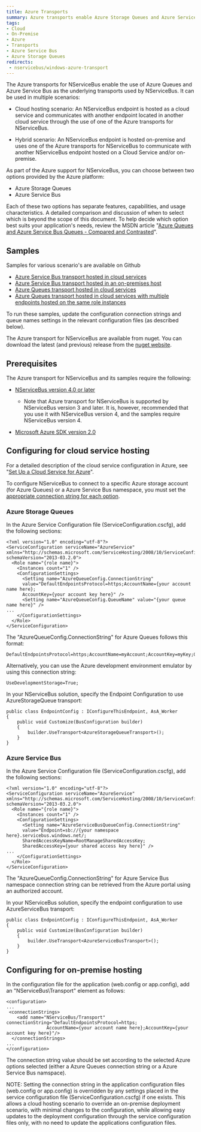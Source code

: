```yaml
---
title: Azure Transports
summary: Azure transports enable Azure Storage Queues and Azure Service Bus as underlying NServiceBus transports, in cloud-hosting and hybrid scenarios.
tags:
- Cloud
- On-Premise
- Azure
- Transports
- Azure Service Bus
- Azure Storage Queues
redirects:
 - nservicebus/windows-azure-transport
---
```


The Azure transports for NServiceBus enable the use of Azure Queues and Azure Service Bus as the underlying transports used by NServiceBus. It can be used in multiple scenarios:

 * Cloud hosting scenario: An NServiceBus endpoint is hosted as a cloud service and communicates with another endpoint located in another cloud service through the use of one of the Azure transports for NServiceBus.

 * Hybrid scenario: An NServiceBus endpoint is hosted on-premise and uses one of the Azure transports for NServiceBus to communicate with another NServiceBus endpoint hosted on a Cloud Service and/or on-premise.

As part of the Azure support for NServiceBus, you can choose between two options provided by the Azure platform:

-   Azure Storage Queues
-   Azure Service Bus

Each of these two options has separate features, capabilities, and usage characteristics. A detailed comparison and discussion of when to select which is beyond the scope of this document. To help decide which option best suits your application's needs, review the MSDN article "[Azure Queues and Azure Service Bus Queues - Compared and Contrasted](https://msdn.microsoft.com/library/azure/hh767287.aspx)".

## Samples

Samples for various scenario's are available on Github

-   [Azure Service Bus transport hosted in cloud services](https://github.com/Particular/NServiceBus.Azure.Samples/tree/master/VideoStore.AzureServiceBus.Cloud)
-   [Azure Service Bus transport hosted in an on-premises host](https://github.com/Particular/NServiceBus.Azure.Samples/tree/master/VideoStore.AzureServiceBus.OnPremises)
-   [Azure Queues transport hosted in cloud services](https://github.com/Particular/NServiceBus.Azure.Samples/tree/master/VideoStore.AzureStorageQueues.Cloud)
-   [Azure Queues transport hosted in cloud services with multiple endpoints hosted on the same role instances](https://github.com/Particular/NServiceBus.Azure.Samples/tree/master/VideoStore.AzureStorageQueues.Cloud.DynamicHost)

To run these samples, update the configuration connection strings and queue names settings in the relevant configuration files (as described below).

The Azure transport for NServiceBus are available from nuget. You can download the latest (and previous) release from the
[nuget website](https://www.nuget.org/profiles/nservicebus/).

## Prerequisites

The Azure transport for NServiceBus and its samples require the following:

-   [NServiceBus version 4.0 or later](http://particular.net/downloads)
    -   Note that Azure transport for NServiceBus is supported by NServiceBus version 3 and later. It is, however, recommended that you use it with NServiceBus version 4, and the samples require NServiceBus version 4.

-   [Microsoft Azure SDK version 2.0](https://azure.microsoft.com/en-us/downloads/)

## Configuring for cloud service hosting

For a detailed description of the cloud service configuration in Azure, see "[Set Up a Cloud Service for Azure](https://msdn.microsoft.com/library/azure/hh124108.aspx#bk_Config)".

To configure NServiceBus to connect to a specific Azure storage account (for Azure Queues) or a Azure Service Bus namespace, you must set the [appropriate connection string for each option](http://www.connectionstrings.com/windows-azure/).

### Azure Storage Queues

In the Azure Service Configuration file (ServiceConfiguration.cscfg), add the following sections:

```
<?xml version="1.0" encoding="utf-8"?>
<ServiceConfiguration serviceName="AzureService" 
xmlns="http://schemas.microsoft.com/ServiceHosting/2008/10/ServiceConfiguration" 
schemaVersion="2013-03.2.0">
  <Role name="{role name}">
    <Instances count="1" />
    <ConfigurationSettings>
      <Setting name="AzureQueueConfig.ConnectionString" 
      value="DefaultEndpointsProtocol=https;AccountName={your account name here};
      AccountKey={your account key here}" />
      <Setting name="AzureQueueConfig.QueueName" value="{your queue name here}" />
...
    </ConfigurationSettings>
  </Role>
</ServiceConfiguration>
```

The "AzureQueueConfig.ConnectionString" for Azure Queues follows this format:

    DefaultEndpointsProtocol=https;AccountName=myAccount;AccountKey=myKey;QueueEndpoint=customEndpoint;

Alternatively, you can use the Azure development environment emulator by using this connection string:

    UseDevelopmentStorage=True;

In your NServiceBus solution, specify the Endpoint Configuration to use AzureStorageQueue transport:

    public class EndpointConfig : IConfigureThisEndpoint, AsA_Worker
	{
	    public void Customize(BusConfiguration builder)
	    {
	        builder.UseTransport<AzureStorageQueueTransport>();
	    }
	}

### Azure Service Bus 

In the Azure Service Configuration file
(ServiceConfiguration.cscfg), add the following sections:

```
<?xml version="1.0" encoding="utf-8"?>
<ServiceConfiguration serviceName="AzureService" 
xmlns="http://schemas.microsoft.com/ServiceHosting/2008/10/ServiceConfiguration" 
schemaVersion="2013-03.2.0">
  <Role name="{role name}">
    <Instances count="1" />
    <ConfigurationSettings>
      <Setting name="AzureServiceBusQueueConfig.ConnectionString" 
      value="Endpoint=sb://{your namespace here}.servicebus.windows.net/;
      SharedAccessKeyName=RootManageSharedAccessKey;
      SharedAccessKey={your shared access key here}" />
...
    </ConfigurationSettings>
  </Role>
</ServiceConfiguration>
```


The "AzureQueueConfig.ConnectionString" for Azure Service Bus namespace connection string can be retrieved from the Azure portal using an authorized account.

In your NServiceBus solution, specify the endpoint configuration to use AzureServiceBus transport:

    public class EndpointConfig : IConfigureThisEndpoint, AsA_Worker
	{
	    public void Customize(BusConfiguration builder)
	    {
	        builder.UseTransport<AzureServiceBusTransport>();
	    }
	}

## Configuring for on-premise hosting

In the configuration file for the application (web.config or app.config), add an "NServiceBus\\Transport" element as follows:

```
<configuration>  
...
 <connectionStrings>
    <add name="NServiceBus/Transport" connectionString="DefaultEndpointsProtocol=https;
               AccountName={your account name here};AccountKey={your account key here}"/>
  </connectionStrings>
... 
</configuration>
```

The connection string value should be set according to the selected Azure options selected (either a Azure Queues connection string or a Azure Service Bus namspace).

NOTE: Setting the connection string in the application configuration files (web.config or app.config) is overridden by any settings placed in the service configuration file (ServiceConfiguration.cscfg) if one exists. This allows a cloud hosting scenario to override an on-premise deployment scenario, with minimal changes to the configuration, while allowing easy updates to the deployment configuration through the service configuration files only, with no need to update the applications configuration files.

